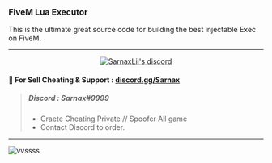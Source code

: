 ### FiveM Lua Executor 
 This is the ultimate great source code for building the best injectable Exec on FiveM.

***


  <p align="center">
    <a href="https://discord.gg/bzfWPSsDfR">
        <img title="Sarnax discord" alt="SarnaxLii's discord" src="https://discord.c99.nl/widget/theme-4/582142955742298132.png"/>
    </a>
</p>


#### 💬 For Sell Cheating & Support  : [discord.gg/Sarnax](https://discord.com/invite/sarnax) 
> ##### Discord : Sarnax#9999
> - Craete Cheating Private // Spoofer All game 
> - Contact Discord to order.

***


![vvssss](https://user-images.githubusercontent.com/94861415/156057386-4e474c8f-1259-4a43-b797-604852691884.png)


